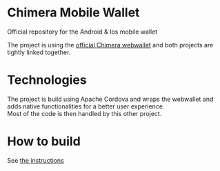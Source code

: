 # Chimera Mobile Wallet
Official repository for the Android & Ios mobile wallet

The project is using the [official Chimera webwallet](https://github.com/tylersisia/chimera-webwallet) and both projects are tightly linked together.

# Technologies
The project is build using Apache Cordova and wraps the webwallet and adds native functionalities for a better user experience.  
Most of the code is then handled by this other project.

# How to build
See [the instructions](Compile.md)
